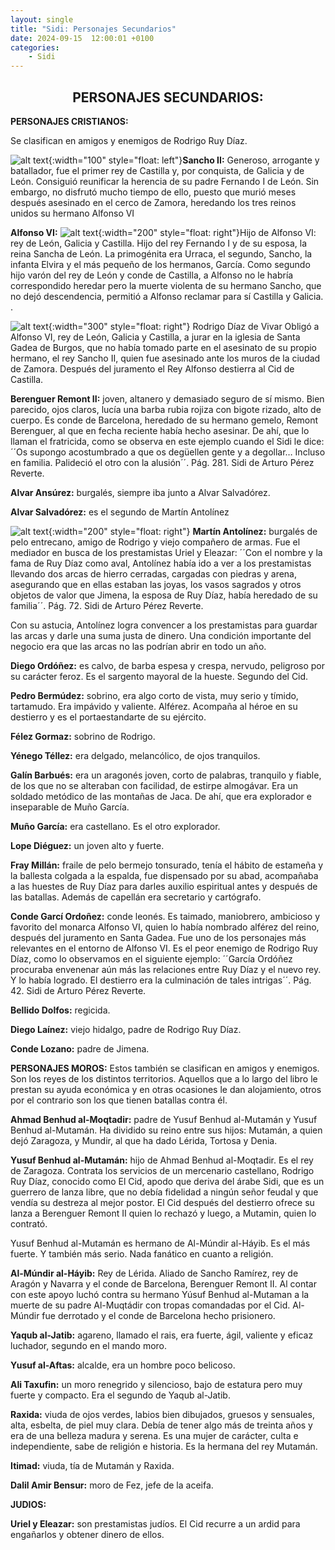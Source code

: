 ```yaml
---
layout: single
title: "Sidi: Personajes Secundarios"
date: 2024-09-15  12:00:01 +0100
categories: 
    - Sidi
---
```



<center><h2>PERSONAJES SECUNDARIOS:</h2></center>



**PERSONAJES CRISTIANOS:**

Se clasifican en amigos y enemigos de Rodrigo Ruy Díaz.

![alt text](</assets/img/sidi 8.jpg>){:width="100" style="float: left"}**Sancho II:**
Generoso, arrogante y batallador, fue el primer rey de Castilla y, por 
conquista, de Galicia  y de León. Consiguió reunificar la herencia de su padre 
Fernando I de León. Sin embargo, no disfrutó mucho tiempo de ello, puesto que 
murió meses después asesinado en el cerco de Zamora, heredando los tres reinos 
unidos su hermano Alfonso VI


                                                                     


**Alfonso VI:** 
![alt text](</assets/img/sidi 14.jpg>){:width="200" style="float: right"}Hijo de 
Alfonso VI: rey de León, Galicia y Castilla.  Hijo del rey Fernando I y de su 
esposa, la reina Sancha de León. La primogénita era Urraca, el segundo, Sancho, 
la infanta Elvira  y el más pequeño de los hermanos, García. Como segundo hijo 
varón del rey de León y conde de Castilla, a Alfonso no le habría correspondido 
heredar pero la muerte violenta de su hermano Sancho, que no dejó descendencia, permitió a Alfonso reclamar para sí Castilla y Galicia.                                                                                                             .


![alt text](</assets/img/sidi 15.jpg>){:width="300" style="float: right"}
Rodrigo Díaz de Vivar Obligó a Alfonso VI, rey de León, Galicia y Castilla, a jurar en la iglesia de Santa Gadea de Burgos, que no había tomado parte en el asesinato de su propio hermano, el rey Sancho II, quien fue asesinado ante los muros de la ciudad de Zamora. Después del juramento el Rey Alfonso destierra al Cid de Castilla.


**Berenguer Remont II:** joven, altanero y demasiado seguro de sí mismo. Bien 
parecido, ojos claros, lucía una barba rubia rojiza con bigote rizado, alto de 
cuerpo. Es conde de Barcelona, heredado de su hermano gemelo, Remont Berenguer, 
al que en fecha reciente había hecho asesinar. De ahí, que lo llaman el 
fratricida, como se observa en este ejemplo cuando el Sidi le dice: ´´Os supongo 
acostumbrado a que os degüellen gente y a degollar… Incluso en familia. 
Palideció el otro con la alusión´´.  Pág. 281. Sidi  de Arturo Pérez Reverte.

**Alvar Ansúrez:**  burgalés, siempre iba junto a Alvar Salvadórez.

**Alvar Salvadórez:**  es el segundo de Martín Antolínez

![alt text](</assets/img/sidi 16.jpg>){:width="200" style="float: right"}
**Martín Antolínez:** burgalés de pelo entrecano, amigo de Rodrigo y viejo 
compañero de armas. Fue el mediador en busca de los prestamistas Uriel y 
Eleazar: ´´Con el nombre y la fama de Ruy Díaz como aval, Antolínez había ido a 
ver a los prestamistas llevando dos arcas de hierro cerradas, cargadas con 
piedras y arena, asegurando que en ellas estaban las joyas, los vasos sagrados y 
otros objetos de valor que Jimena, la esposa de Ruy Díaz, había heredado de su 
familia´´.  Pág.  72. Sidi  de Arturo Pérez Reverte.


Con su astucia, Antolínez logra convencer a los prestamistas para guardar las 
arcas y darle una suma justa de dinero. Una condición importante del negocio era 
que las arcas no las podrían abrir en todo un año.

**Diego Ordóñez:** es calvo, de barba espesa y crespa, nervudo, peligroso por su 
carácter feroz. Es el sargento mayoral de la hueste. Segundo del Cid.

**Pedro Bermúdez:** sobrino, era algo corto de vista, muy serio y tímido, tartamudo. Era impávido y valiente. Alférez. Acompaña al héroe en su destierro y es el portaestandarte de su ejército.

**Félez Gormaz:** sobrino  de Rodrigo.


**Yénego Téllez:**   era delgado, melancólico, de ojos tranquilos.


**Galín Barbués:**  era un aragonés joven, corto de palabras, tranquilo y fiable, de los que no se alteraban con facilidad, de estirpe almogávar. Era un soldado metódico de las montañas de Jaca. De ahí, que era explorador e inseparable de Muño García.


**Muño García:** era castellano. Es el otro explorador.


**Lope Diéguez:** un joven alto y fuerte.


**Fray Millán:** fraile de pelo bermejo tonsurado, tenía el hábito de estameña y la ballesta colgada a la espalda, fue dispensado por su abad, acompañaba a las 
huestes de Ruy Díaz para darles auxilio espiritual antes y después de las 
batallas. Además de capellán era secretario y cartógrafo.

**Conde Garcí Ordoñez:** conde leonés. Es taimado, maniobrero, ambicioso y favorito del monarca Alfonso VI, quien lo había nombrado alférez del reino, después del juramento en Santa Gadea. Fue uno de los personajes más relevantes en el entorno de Alfonso VI. Es el peor enemigo de Rodrigo Ruy Díaz, como lo observamos en el siguiente ejemplo: ´´García Ordóñez procuraba envenenar aún más las relaciones entre Ruy Díaz y el nuevo rey. Y lo había logrado. El destierro era la culminación de tales intrigas´´.  Pág. 42. Sidi  de Arturo Pérez Reverte.

**Bellido Dolfos:** regicida.

**Diego Laínez:**  viejo hidalgo, padre de Rodrigo Ruy Díaz.

**Conde Lozano:**  padre de Jimena.

**PERSONAJES MOROS:**
Estos también se clasifican en amigos y enemigos. Son los 
reyes de los distintos territorios. Aquellos que a lo largo del libro le prestan 
su ayuda económica y en otras ocasiones le dan alojamiento, otros por el 
contrario son los que tienen batallas contra él.

**Ahmad Benhud al-Moqtadir:** padre de Yusuf Benhud al-Mutamán y 
Yusuf Benhud al-Mutamán. Ha dividido su reino entre sus hijos: Mutamán, a quien 
dejó Zaragoza, y Mundir, al que ha dado Lérida, Tortosa y Denia.

**Yusuf Benhud al-Mutamán:** hijo de Ahmad Benhud al-Moqtadir. Es el rey de 
Zaragoza. Contrata los servicios de un mercenario castellano, Rodrigo Ruy Díaz, 
conocido como El Cid, apodo que deriva del árabe Sidi, que es un guerrero de 
lanza libre, que no debía fidelidad a ningún señor feudal y que vendía su 
destreza al mejor postor. El Cid después del destierro ofrece su lanza a 
Berenguer Remont II  quien lo rechazó y luego,  a Mutamin, quien lo contrató.


Yusuf Benhud al-Mutamán es hermano de Al-Múndir al-Háyib. Es el más fuerte. Y 
también más serio. Nada fanático en cuanto a religión.

**Al-Múndir al-Háyib:** Rey de Lérida. Aliado de Sancho Ramírez, rey de Aragón y 
Navarra y el conde de Barcelona, Berenguer Remont II. Al contar con este apoyo 
luchó contra su hermano Yúsuf Benhud al-Mutaman a la muerte de su padre 
Al-Muqtádir con tropas comandadas por el Cid. Al-Múndir fue derrotado y el conde 
de Barcelona hecho prisionero.

**Yaqub al-Jatib:** agareno, llamado el rais, era fuerte, ágil, valiente y 
eficaz luchador, segundo en el mando moro.

**Yusuf al-Aftas:**  alcalde, era un hombre poco belicoso. 

**Ali Taxufin:** un moro renegrido y silencioso, bajo de estatura pero muy 
fuerte y compacto. Era el segundo de Yaqub al-Jatib.

**Raxida:**  viuda de ojos verdes, labios bien dibujados, gruesos y sensuales, 
alta, esbelta, de piel muy clara. Debía de tener algo más de treinta años y era 
de una belleza madura y serena. Es una mujer de carácter, culta e independiente, 
sabe de religión e historia. Es la hermana del rey Mutamán.


**Itimad:**  viuda, tía de Mutamán y  Raxida.

**Dalil Amir Bensur:**  moro de Fez, jefe de la aceifa.

**JUDIOS:**  

**Uriel y Eleazar:**  son prestamistas judíos. El Cid recurre a un ardid para 
engañarlos y obtener dinero de ellos.  




